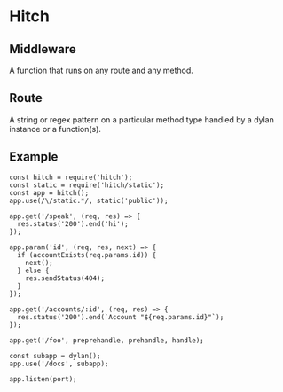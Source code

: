# Hitch

## Middleware
A function that runs on any route and any method.

## Route
A string or regex pattern on a particular method type handled by a dylan instance or a function(s).

## Example
```
const hitch = require('hitch');
const static = require('hitch/static');
const app = hitch();
app.use(/\/static.*/, static('public'));

app.get('/speak', (req, res) => {
  res.status('200').end('hi');
});

app.param('id', (req, res, next) => {
  if (accountExists(req.params.id)) {
    next();
  } else {
    res.sendStatus(404);
  }
});

app.get('/accounts/:id', (req, res) => {
  res.status('200').end(`Account "${req.params.id}"`);
});

app.get('/foo', preprehandle, prehandle, handle);

const subapp = dylan();
app.use('/docs', subapp);

app.listen(port);
```
